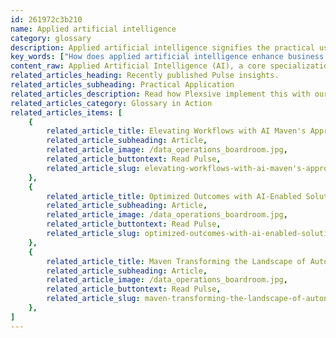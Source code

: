 ```yaml
---
id: 261972c3b210
name: Applied artificial intelligence
category: glossary
description: Applied artificial intelligence signifies the practical use of AI in real-world tasks, enhancing software with machine learning to improve decision-making, efficiency, automation, and revenue in business models and industry operations.
key_words: ["How does applied artificial intelligence enhance business decision-making?", "What are the benefits of integrating applied AI in industry workflows?", "How can applied AI improve efficiency and reduce operational costs?", "In what ways does applied AI facilitate automation in business processes?", "How does applied artificial intelligence contribute to revenue growth?", "What is the role of machine learning in applied artificial intelligence?", "How do Maven Technologies implement applied AI solutions?", "What are the ethical considerations in the deployment of applied artificial intelligence?", "How does applied AI influence the interaction between digital and physical environments?", "What industries can significantly benefit from applied AI technologies?"]
content_raw: Applied Artificial Intelligence (AI), a core specialization of Maven Technologies, represents the operational application of AI beyond the research labs, driving computers and computer-controlled robots to perform real-world tasks. It enhances software applications by integrating advanced machine learning, optimizing precision and adaptability over time. Applied AI revolutionizes business models and industry workflows, and improves our interaction with our surroundings. Adopting an applied AI approach provides numerous business advantages - accelerating decision-making, enhancing efficiency, facilitating automation, and ultimately increasing revenue. Rapid Decision-Making With the advent of applied AI, businesses can now make quicker and more accurate judgments akin to human intuition. It predicts potential outcomes, ensuring comprehensive process automation and enhancing smart device ecosystems. Reconciling Computer Capability and Human Ethics With the seamless influx of digital influence, applied AI harmoniously bridges the rift between the digital and physical worlds. It strives to reduce model errors, social ethical concerns, and human bias, while preserving the human essence in the process. Efficiency Optimization Applied AI is a strategic tool in the improvement of efficiency and throughput, resulting in significant time and monetary savings. Automation Empowerment By boosting automation, applied AI liberates employees from tedious manual processes, enabling them to focus on more complex tasks. Revenue Increase Applied AI augments profitability by pinpointing and proactively addressing intricate business issues via its machine learning and adaptive capabilities. Maven Technologies, with its deep expertise in applied AI, empowers organizations of all sizes to unlock their productivity potential, and experience the tangible benefits of advanced technology integration performed by experienced professionals. Experience the Maven's magic of 'unlocking productivity with solutions for the modern world'.
related_articles_heading: Recently published Pulse insights.
related_articles_subheading: Practical Application
related_articles_description: Read how Plexsive implement this with our clients.
related_articles_category: Glossary in Action
related_articles_items: [
	{
		related_article_title: Elevating Workflows with AI Maven's Approach,
		related_article_subheading: Article,
		related_article_image: /data_operations_boardroom.jpg,
		related_article_buttontext: Read Pulse,
		related_article_slug: elevating-workflows-with-ai-maven's-approach
	},
	{
		related_article_title: Optimized Outcomes with AI-Enabled Solutions,
		related_article_subheading: Article,
		related_article_image: /data_operations_boardroom.jpg,
		related_article_buttontext: Read Pulse,
		related_article_slug: optimized-outcomes-with-ai-enabled-solutions
	},
	{
		related_article_title: Maven Transforming the Landscape of Autonomous Vehicles,
		related_article_subheading: Article,
		related_article_image: /data_operations_boardroom.jpg,
		related_article_buttontext: Read Pulse,
		related_article_slug: maven-transforming-the-landscape-of-autonomous-vehicles
	},
]
---
```

